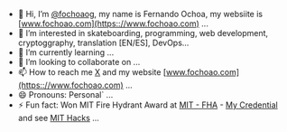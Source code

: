 - 👋 Hi, I’m [@fochoaog](https://github.com/fochoaog), my name is Fernando Ochoa, my websiite is [www.fochoao.com](https:://www.fochoao.com) ...
- 👀 I’m interested in skateboarding, programming, web development, cryptoggraphy, translation [EN/ES], DevOps...
- 🌱 I’m currently learning ...
- 💞️ I’m looking to collaborate on ...
- 📫 How to reach me [X](https://x.com/FernandoOchoaO2) and my website [www.fochoao.com](https:://www.fochoao.com) ...
- 😄 Pronouns: Personal` ...
- ⚡ Fun fact: Won MIT Fire Hydrant Award at [MIT - FHA](https://professionalprograms.mit.edu/fire-hydrant-award/) - [My Credential](https://www.credential.net/9bd1b398-1233-4efe-ba86-415ca5dda476#gs.d46jmf) and see [MIT Hacks](https://hacks.mit.edu/) ...

<!---
fochoaog/fochoaog is a ✨ special ✨ repository because its `README.md` (this file) appears on your GitHub profile.
You can click the Preview link to take a look at your changes.
--->

